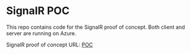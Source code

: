 # SignalR POC

This repo contains code for the SignalR proof of concept. Both client and server are running on Azure.

SignalR proof of concept URL: [POC](https://redriverclient.azurewebsites.net)
